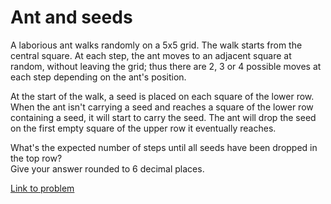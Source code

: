 # Ant and seeds

<p>A laborious ant walks randomly on a 5x5 grid. The walk starts from the central square. At each step, the ant moves to an adjacent square at random, without leaving the grid; thus there are 2, 3 or 4 possible moves at each step depending on the ant's position.</p>

<p>At the start of the walk, a seed is placed on each square of the lower row. When the ant isn't carrying a seed and reaches a square of the lower row containing a seed, it will start to carry the seed. The ant will drop the seed on the first empty square of the upper row it eventually reaches.</p>

<p>What's the expected number of steps until all seeds have been dropped in the top row? <br />
Give your answer rounded to 6 decimal places.</p>

[Link to problem](https://projecteuler.net/problem=280)

